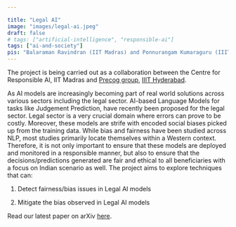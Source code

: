 ```yaml
---

title: "Legal AI"
image: "images/legal-ai.jpeg"
draft: false
# tags: ["artificial-intelligence", "responsible-ai"]
tags: ["ai-and-society"]
pis: "Balaraman Ravindran (IIT Madras) and Ponnurangam Kumaraguru (IIIT Hyderabad)"
---
```


The project is being carried out as a collaboration between the Centre for Responsible AI, IIT Madras and <a href="https://precog.iiit.ac.in/index.html" target="_blank">Precog group</a>, <a href="https://iiit.ac.in/" target="_blank">IIIT Hyderabad</a>.

As AI models are increasingly becoming part of real world solutions across various sectors including the legal sector. AI-based Language Models for tasks like Judgement Prediction, have recently been proposed for the legal sector. Legal sector is a very crucial domain where errors can prove to be costly. Moreover, these models are strife with encoded social biases picked up from the training data. While bias and fairness have been studied across NLP, most studies primarily locate themselves within a Western context. Therefore, it is not only important to ensure that these models are deployed and monitored in a responsible manner, but also to ensure that the decisions/predictions generated are fair and ethical to all beneficiaries with a focus on Indian scenario as well. The project aims to explore techniques that can:

1. Detect fairness/bias issues in Legal AI models

2. Mitigate the bias observed in Legal AI models

Read our latest paper on arXiv [here](https://arxiv.org/abs/2303.07247).